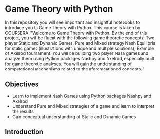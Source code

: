 # Game Theory with Python
In this repository you will see important and insightful notebooks to introduce you to Game Theory with Python.
This course is taken by COURSERA
''Welcome to Game Theory with Python. By the end of this project, you will be fluent with the following game theoretic concepts: Two player Static and Dynamic Games, Pure and Mixed strategy Nash Equilibria for static games (illustrations with unique and multiple solutions), Example of Axelrod tournament. You will be building two player Nash games and analyze them using Python packages Nashpy and Axelrod, especially built for game theoretic analyses. You will gain the understanding of computational mechanisms related to the aforementioned concepts.''
## Objectives
* Learn to implement Nash Games using Python packages Nashpy and Axelrod
* Understand Pure and Mixed strategies of a game and learn to interpret the results
* Gain conceptual understanding of Static and Dynamic Games

## Introduction
